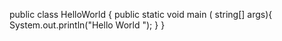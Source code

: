 public class HelloWorld
{
public static void main ( string[] args){
System.out.println("Hello World ");
}
}
